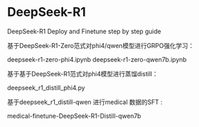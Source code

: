 # DeepSeek-R1
DeepSeek-R1 Deploy and Finetune step by step guide

基于DeepSeek-R1-Zero范式对phi4/qwen模型进行GRPO强化学习：

deepseek-r1-zero-phi4.ipynb
deepseek-r1-zero-qwen7b.ipynb

基于基于DeepSeek-R1范式对phi4模型进行蒸馏distill：

deepseek_r1_distill_phi4.py

基于deepseek_r1_distill-qwen 进行medical 数据的SFT :

medical-finetune-DeepSeek-R1-Distill-qwen7b

